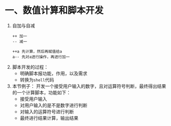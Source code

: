 # 一、数值计算和脚本开发
1. 自加与自减
	```
	++ 加一
	-- 减一
	
	++a 先计算，然后再赋值给a
	a-- 先对a进行操作，再进行加一
	```
2. 脚本开发的过程：
	- 明确脚本报功能，作用，以及需求
	- 转换为`shell`代码
3. 本节例子：
	开发一个接受用户输入的数字，且对运算符号判断，最终得出结果的一个计算脚本，功能如下：
	- 接受用户输入
	- 对用户输入的是不是数字进行判断
	- 对输入的运算符号进行判断
	- 最终进行结果计算，输出结果

